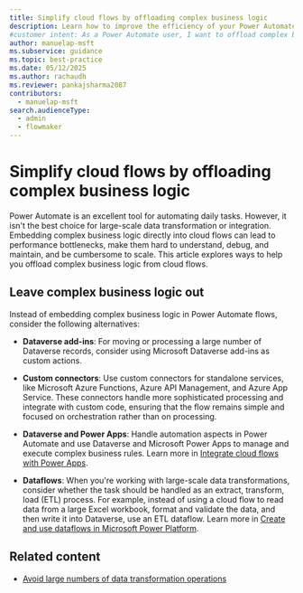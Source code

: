 ```yaml
---
title: Simplify cloud flows by offloading complex business logic
description: Learn how to improve the efficiency of your Power Automate flows by offloading complex business logic with alternatives like Dataverse plugins and custom connectors.
#customer intent: As a Power Automate user, I want to offload complex business logic from cloud flows so that I can improve performance and maintainability.
author: manuelap-msft
ms.subservice: guidance
ms.topic: best-practice
ms.date: 05/12/2025
ms.author: rachaudh
ms.reviewer: pankajsharma2087
contributors: 
  - manuelap-msft
search.audienceType: 
  - admin
  - flowmaker
---
```


# Simplify cloud flows by offloading complex business logic

Power Automate is an excellent tool for automating daily tasks. However, it isn't the best choice for large-scale data transformation or integration. Embedding complex business logic directly into cloud flows can lead to performance bottlenecks, make them hard to understand, debug, and maintain, and be cumbersome to scale. This article explores ways to help you offload complex business logic from cloud flows.

## Leave complex business logic out

Instead of embedding complex business logic in Power Automate flows, consider the following alternatives:

- **Dataverse add-ins**: For moving or processing a large number of Dataverse records, consider using Microsoft Dataverse add-ins as custom actions.

- **Custom connectors**: Use custom connectors for standalone services, like Microsoft Azure Functions, Azure API Management, and Azure App Service. These connectors handle more sophisticated processing and integrate with custom code, ensuring that the flow remains simple and focused on orchestration rather than on processing.

- **Dataverse and Power Apps**: Handle automation aspects in Power Automate and use Dataverse and Microsoft Power Apps to manage and execute complex business rules. Learn more in [Integrate cloud flows with Power Apps](integrating-cloud-flows-power-apps.md).

- **Dataflows**: When you're working with large-scale data transformations, consider whether the task should be handled as an extract, transform, load (ETL) process. For example, instead of using a cloud flow to read data from a large Excel workbook, format and validate the data, and then write it into Dataverse, use an ETL dataflow. Learn more in [Create and use dataflows in Microsoft Power Platform](/power-query/dataflows/create-use).

## Related content

- [Avoid large numbers of data transformation operations](avoid-anti-patterns.md#avoid-large-numbers-of-data-transformation-operations)
